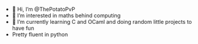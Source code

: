 - 👋 Hi, I’m @ThePotatoPvP
- 👀 I’m interested in maths behind computing
- 🌱 I’m currently learning C and OCaml and doing random little projects to have fun
- Pretty fluent in python



<!---
ThePotatoPvP/ThePotatoPvP is a ✨ special ✨ repository because its `README.md` (this file) appears on your GitHub profile.
You can click the Preview link to take a look at your changes.
--->
